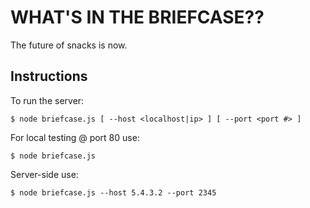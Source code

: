 # WHAT'S IN THE BRIEFCASE??

The future of snacks is now.

## Instructions
To run the server:
```
$ node briefcase.js [ --host <localhost|ip> ] [ --port <port #> ]
```

For local testing @ port 80 use:
```
$ node briefcase.js
```

Server-side use:
```
$ node briefcase.js --host 5.4.3.2 --port 2345
```
